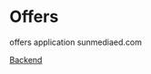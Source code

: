 # Offers
offers application sunmediaed.com

[Backend](https://docs.google.com/document/d/1KYSpjv2r21Pz1cKfD-Dp9X1lhNjJN-45YUbvWkHgdgw/edit)

